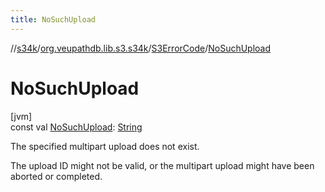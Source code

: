 ```yaml
---
title: NoSuchUpload
---
```

//[s34k](../../../index.html)/[org.veupathdb.lib.s3.s34k](../index.html)/[S3ErrorCode](index.html)/[NoSuchUpload](-no-such-upload.html)



# NoSuchUpload



[jvm]\
const val [NoSuchUpload](-no-such-upload.html): [String](https://kotlinlang.org/api/latest/jvm/stdlib/kotlin/-string/index.html)



The specified multipart upload does not exist.



The upload ID might not be valid, or the multipart upload might have been aborted or completed.




